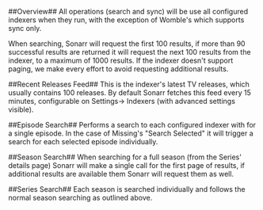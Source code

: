 ##Overview##
All operations (search and sync) will be use all configured indexers when they run, with the exception of Womble's which supports sync only.

When searching, Sonarr will request the first 100 results, if more than 90 successful results are returned it will request the next 100 results from the indexer, to a maximum of 1000 results. If the indexer doesn't support paging, we make every effort to avoid requesting additional results.

##Recent Releases Feed##
This is the indexer's latest TV releases, which usually contains 100 releases. By default Sonarr fetches this feed every 15 minutes, configurable on Settings-> Indexers (with advanced settings visible).

##Episode Search##
Performs a search to each configured indexer with for a single episode. In the case of Missing's "Search Selected" it will trigger a search for each selected episode individually.

##Season Search##
When searching for a full season (from the Series' details page) Sonarr will make a single call for the first page of results, if additional results are available them Sonarr will request them as well.

##Series Search##
Each season is searched individually and follows the normal season searching as outlined above.